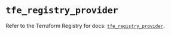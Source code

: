 # `tfe_registry_provider`

Refer to the Terraform Registry for docs: [`tfe_registry_provider`](https://registry.terraform.io/providers/hashicorp/tfe/0.70.0/docs/resources/registry_provider).
